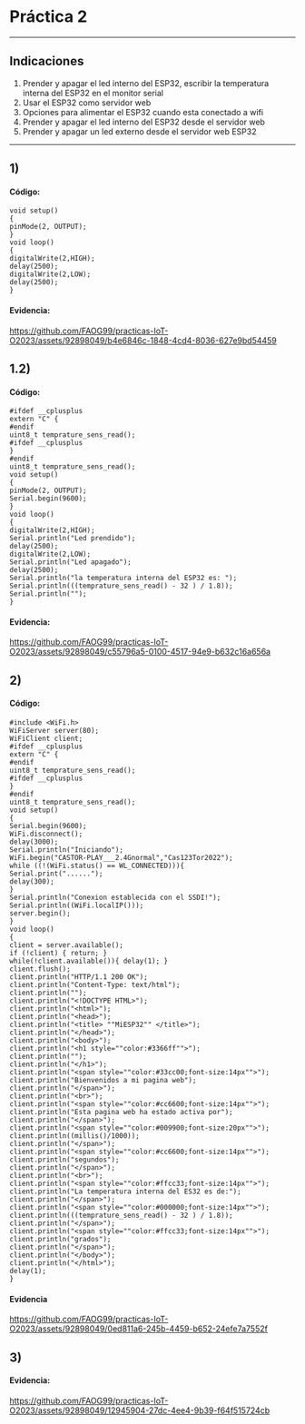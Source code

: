 # Práctica 2
---
## Indicaciones
1. Prender y apagar el led interno del ESP32, escribir la temperatura interna del ESP32 en el monitor serial
2. Usar el ESP32 como servidor web
3. Opciones para alimentar el ESP32 cuando esta conectado a wifi
4. Prender y apagar el led interno del ESP32 desde el servidor web
5. Prender y apagar un led externo desde el servidor web ESP32
---
## 1)
#### Código:
```
void setup()
{
pinMode(2, OUTPUT);
}
void loop()
{
digitalWrite(2,HIGH);
delay(2500);
digitalWrite(2,LOW);
delay(2500);
}
```
#### Evidencia:


https://github.com/FAOG99/practicas-IoT-O2023/assets/92898049/b4e6846c-1848-4cd4-8036-627e9bd54459

## 1.2)
#### Código:
```
#ifdef __cplusplus
extern "C" {
#endif
uint8_t temprature_sens_read();
#ifdef __cplusplus
}
#endif
uint8_t temprature_sens_read();
void setup()
{
pinMode(2, OUTPUT);
Serial.begin(9600);
}
void loop()
{
digitalWrite(2,HIGH);
Serial.println("Led prendido");
delay(2500);
digitalWrite(2,LOW);
Serial.println("Led apagado");
delay(2500);
Serial.println("la temperatura interna del ESP32 es: ");
Serial.println(((temprature_sens_read() - 32 ) / 1.8));
Serial.println("");
}
```
#### Evidencia:


https://github.com/FAOG99/practicas-IoT-O2023/assets/92898049/c55796a5-0100-4517-94e9-b632c16a656a

## 2)
#### Código:
```
#include <WiFi.h>
WiFiServer server(80);
WiFiClient client;
#ifdef __cplusplus
extern "C" {
#endif
uint8_t temprature_sens_read();
#ifdef __cplusplus
}
#endif
uint8_t temprature_sens_read();
void setup()
{
Serial.begin(9600);
WiFi.disconnect();
delay(3000);
Serial.println("Iniciando");
WiFi.begin("CASTOR-PLAY___2.4Gnormal","Cas123Tor2022");
while ((!(WiFi.status() == WL_CONNECTED))){
Serial.print("......");
delay(300);
}
Serial.println("Conexion establecida con el SSDI!");
Serial.println((WiFi.localIP()));
server.begin();
}
void loop()
{
client = server.available();
if (!client) { return; }
while(!client.available()){ delay(1); }
client.flush();
client.println("HTTP/1.1 200 OK");
client.println("Content-Type: text/html");
client.println("");
client.println("<!DOCTYPE HTML>");
client.println("<html>");
client.println("<head>");
client.println("<title> ""MiESP32"" </title>");
client.println("</head>");
client.println("<body>");
client.println("<h1 style=""color:#3366ff"">");
client.println("");
client.println("</h1>");
client.println("<span style=""color:#33cc00;font-size:14px"">");
client.println("Bienvenidos a mi pagina web");
client.println("</span>");
client.println("<br>");
client.println("<span style=""color:#cc6600;font-size:14px"">");
client.println("Esta pagina web ha estado activa por");
client.println("</span>");
client.println("<span style=""color:#009900;font-size:20px"">");
client.println((millis()/1000));
client.println("</span>");
client.println("<span style=""color:#cc6600;font-size:14px"">");
client.println("segundos");
client.println("</span>");
client.println("<br>");
client.println("<span style=""color:#ffcc33;font-size:14px"">");
client.println("La temperatura interna del ES32 es de:");
client.println("</span>");
client.println("<span style=""color:#000000;font-size:14px"">");
client.println(((temprature_sens_read() - 32 ) / 1.8));
client.println("</span>");
client.println("<span style=""color:#ffcc33;font-size:14px"">");
client.println("grados");
client.println("</span>");
client.println("</body>");
client.println("</html>");
delay(1);
}
```
#### Evidencia


https://github.com/FAOG99/practicas-IoT-O2023/assets/92898049/0ed811a6-245b-4459-b652-24efe7a7552f


## 3)
#### Evidencia:


https://github.com/FAOG99/practicas-IoT-O2023/assets/92898049/12945904-27dc-4ee4-9b39-f64f515724cb






